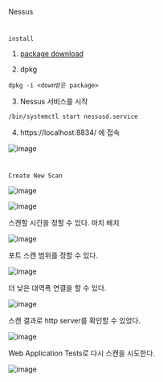 Nessus
#
`install`

1. [package download](https://www.tenable.com/downloads/nessus?loginAttempted=true)

2. dpkg
```
dpkg -i <down받은 package>
```

3. Nessus 서비스를 시작
```
/bin/systemctl start nessusd.service
```

4. https://localhost:8834/ 에 접속

![image](https://user-images.githubusercontent.com/61821641/154102241-3c1c4e95-c02d-4584-bd0e-6b21aa0e0a3c.png)

#
`Create New Scan`

![image](https://user-images.githubusercontent.com/61821641/154119857-9c12bdfe-183a-4eb2-9282-212758dd7555.png)

![image](https://user-images.githubusercontent.com/61821641/154104521-a3e8a5e1-1180-4c0d-af0b-eb3e71d35dbf.png)

스캔할 시간을 정할 수 있다. 마치 배치

![image](https://user-images.githubusercontent.com/61821641/154105275-8f41e1a7-401d-4281-ba88-29a0d7927fb2.png)

포트 스캔 범위를 정할 수 있다.

![image](https://user-images.githubusercontent.com/61821641/154105434-e4d74e95-b682-4acd-b0aa-6a2b35dfd87e.png)

더 낮은 대역폭 연결을 할 수 있다.

![image](https://user-images.githubusercontent.com/61821641/154105184-27484a3a-6d4e-43f3-91cf-8d052c38b058.png)

스캔 결과로 http server를 확인할 수 있었다.

![image](https://user-images.githubusercontent.com/61821641/154119551-d5828ac0-a2e3-40c4-adac-8f0273a51db5.png)

Web Application Tests로 다시 스캔을 시도한다.

![image](https://user-images.githubusercontent.com/61821641/154119758-1d09e8ff-93dd-4950-a525-c89027f0e42a.png)
